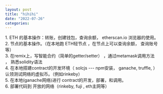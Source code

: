 ```yaml
---
layout: post
title: "hihihi"
date: "2022-07-26"
categories: 
---
```

<p>1. ETH 的基本操作：转账，创建钱包，查询余额， etherscan.io 浏览器的使用。<br />
2. 节点的基本操作。（在本地跑 ETH轻节点 ，在节点上可以查询余额， 查询账号 等）<br />
3. 在remix上，写智能合约（简单的getter/setter） ，通过metamask调用方法&nbsp; ， 熟悉solidity语法<br />
4. 在本地搭建contract的开发环境（ solcjs --- npm安装， ganache, truffle, ） 认领测试网络的虚拟币。（例如rinkeby）<br />
5. 在本地(ganache网络)进行 contract的开发，部署，和调用。<br />
6. 部署代码到 开放的网络（rinkeby, fuji , eth主网等）</p>
